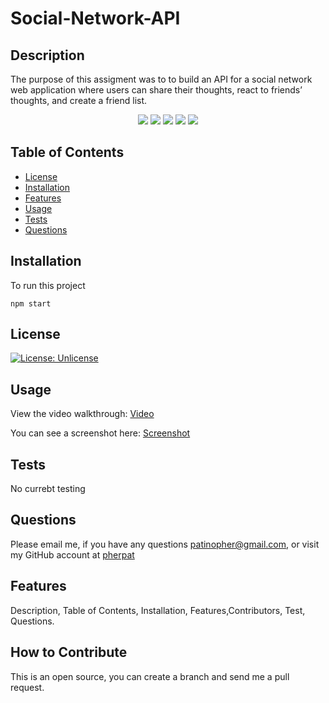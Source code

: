 # Social-Network-API

## Description

  The purpose of this assigment was to to build an API for a social network web application where users can share their thoughts, react to friends’ thoughts, and create a friend list.

<p align="center">
    <img src="https://img.shields.io/badge/javascript-yellow" />
    <img src="https://img.shields.io/badge/express-orange" />
    <img src="https://img.shields.io/badge/MongoDB-blue"  />
    <img src="https://img.shields.io/badge/mongoose-red"  />
    <img src="https://img.shields.io/badge/nodemon-green" />
</p>

 ## Table of Contents

 - [License](#license)
 - [Installation](#installation)
 - [Features](#features)
 - [Usage](#usage)
 - [Tests](#tests)
 - [Questions](#questions)

 ## Installation

To run this project 
````
npm start
````


## License

 [![License: Unlicense](https://img.shields.io/badge/license-Unlicense-blue.svg)](http://unlicense.org/) 

## Usage
View the video walkthrough: [Video](https://drive.google.com/file/d/1gXPCXYN4JDi3aJ8cUJNg79AWZZnF1YuJ/view)

You can see a screenshot here: [Screenshot](https://github.com/pherpat/Social-Network-API/blob/main/assets/images/social-network-api-screenshot.png)

## Tests

No currebt testing

## Questions
 Please email me, if you have any questions
patinopher@gmail.com, or visit my GitHub account at
[pherpat](https://github.com/pherpat)

## Features

 Description, Table of Contents, Installation, Features,Contributors, Test, Questions.

## How to Contribute

 This is an open source, you can create a branch and send me a pull request.

 

